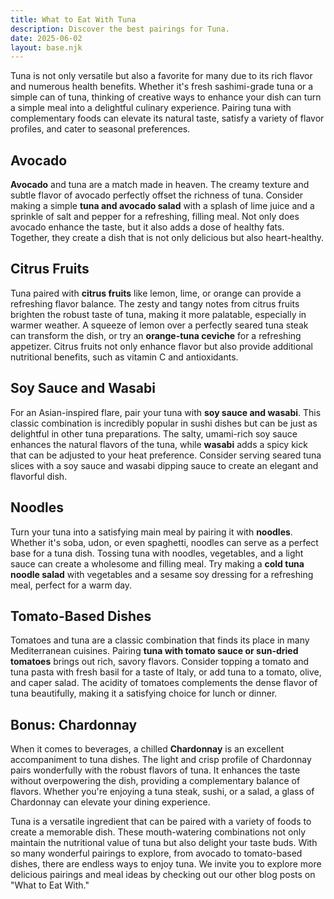 ```yaml
---
title: What to Eat With Tuna
description: Discover the best pairings for Tuna.
date: 2025-06-02
layout: base.njk
---
```


Tuna is not only versatile but also a favorite for many due to its rich flavor and numerous health benefits. Whether it's fresh sashimi-grade tuna or a simple can of tuna, thinking of creative ways to enhance your dish can turn a simple meal into a delightful culinary experience. Pairing tuna with complementary foods can elevate its natural taste, satisfy a variety of flavor profiles, and cater to seasonal preferences.

## **Avocado**

**Avocado** and tuna are a match made in heaven. The creamy texture and subtle flavor of avocado perfectly offset the richness of tuna. Consider making a simple **tuna and avocado salad** with a splash of lime juice and a sprinkle of salt and pepper for a refreshing, filling meal. Not only does avocado enhance the taste, but it also adds a dose of healthy fats. Together, they create a dish that is not only delicious but also heart-healthy.

## **Citrus Fruits**

Tuna paired with **citrus fruits** like lemon, lime, or orange can provide a refreshing flavor balance. The zesty and tangy notes from citrus fruits brighten the robust taste of tuna, making it more palatable, especially in warmer weather. A squeeze of lemon over a perfectly seared tuna steak can transform the dish, or try an **orange-tuna ceviche** for a refreshing appetizer. Citrus fruits not only enhance flavor but also provide additional nutritional benefits, such as vitamin C and antioxidants.

## **Soy Sauce and Wasabi**

For an Asian-inspired flare, pair your tuna with **soy sauce and wasabi**. This classic combination is incredibly popular in sushi dishes but can be just as delightful in other tuna preparations. The salty, umami-rich soy sauce enhances the natural flavors of the tuna, while **wasabi** adds a spicy kick that can be adjusted to your heat preference. Consider serving seared tuna slices with a soy sauce and wasabi dipping sauce to create an elegant and flavorful dish.

## **Noodles**

Turn your tuna into a satisfying main meal by pairing it with **noodles**. Whether it's soba, udon, or even spaghetti, noodles can serve as a perfect base for a tuna dish. Tossing tuna with noodles, vegetables, and a light sauce can create a wholesome and filling meal. Try making a **cold tuna noodle salad** with vegetables and a sesame soy dressing for a refreshing meal, perfect for a warm day.

## **Tomato-Based Dishes**

Tomatoes and tuna are a classic combination that finds its place in many Mediterranean cuisines. Pairing **tuna with tomato sauce or sun-dried tomatoes** brings out rich, savory flavors. Consider topping a tomato and tuna pasta with fresh basil for a taste of Italy, or add tuna to a tomato, olive, and caper salad. The acidity of tomatoes complements the dense flavor of tuna beautifully, making it a satisfying choice for lunch or dinner.

## Bonus: **Chardonnay**

When it comes to beverages, a chilled **Chardonnay** is an excellent accompaniment to tuna dishes. The light and crisp profile of Chardonnay pairs wonderfully with the robust flavors of tuna. It enhances the taste without overpowering the dish, providing a complementary balance of flavors. Whether you're enjoying a tuna steak, sushi, or a salad, a glass of Chardonnay can elevate your dining experience.

Tuna is a versatile ingredient that can be paired with a variety of foods to create a memorable dish. These mouth-watering combinations not only maintain the nutritional value of tuna but also delight your taste buds. With so many wonderful pairings to explore, from avocado to tomato-based dishes, there are endless ways to enjoy tuna. We invite you to explore more delicious pairings and meal ideas by checking out our other blog posts on "What to Eat With."
```
